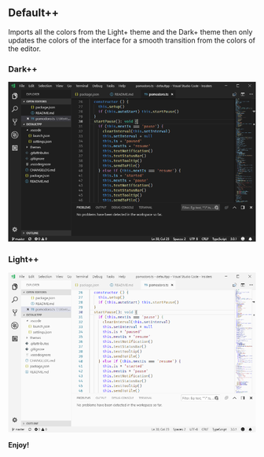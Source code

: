 ## Default++
Imports all the colors from the Light+ theme and the Dark+ theme then only updates the colors of the interface for a smooth transition from the colors of the editor.

### Dark++

![Dark++](images/darkpp.png)

### Light++

![Light++](images/lightpp.png)


**Enjoy!**

